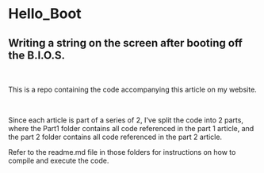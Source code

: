 # Hello_Boot
## Writing a string on the screen after booting off the B.I.O.S.
<br>

This is a repo containing the code accompanying this article on my website.

<br>

Since each article is part of a series of 2, I've split the code into 2 parts, where the Part1 folder contains all code referenced in the part 1 article, and the part 2 folder contains all code referenced in the part 2 article.

Refer to the readme.md file in those folders for instructions on how to compile and execute the code.

